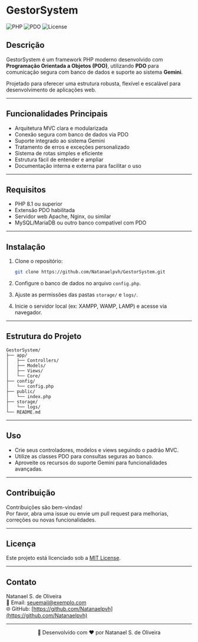 
# GestorSystem

![PHP](https://img.shields.io/badge/PHP-8.1-blue)
![PDO](https://img.shields.io/badge/PDO-Enabled-green)
![License](https://img.shields.io/badge/License-MIT-lightgrey)

## Descrição

GestorSystem é um framework PHP moderno desenvolvido com **Programação Orientada a Objetos (POO)**, utilizando **PDO** para comunicação segura com banco de dados e suporte ao sistema **Gemini**.

Projetado para oferecer uma estrutura robusta, flexível e escalável para desenvolvimento de aplicações web.

---

## Funcionalidades Principais

- Arquitetura MVC clara e modularizada
- Conexão segura com banco de dados via PDO
- Suporte integrado ao sistema Gemini
- Tratamento de erros e exceções personalizado
- Sistema de rotas simples e eficiente
- Estrutura fácil de entender e ampliar
- Documentação interna e externa para facilitar o uso

---

## Requisitos

- PHP 8.1 ou superior
- Extensão PDO habilitada
- Servidor web Apache, Nginx, ou similar
- MySQL/MariaDB ou outro banco compatível com PDO

---

## Instalação

1. Clone o repositório:

   ```bash
   git clone https://github.com/Natanaelpvh/GestorSystem.git
   ```

2. Configure o banco de dados no arquivo `config.php`.

3. Ajuste as permissões das pastas `storage/` e `logs/`.

4. Inicie o servidor local (ex: XAMPP, WAMP, LAMP) e acesse via navegador.

---

## Estrutura do Projeto

```
GestorSystem/
├── app/
│   ├── Controllers/
│   ├── Models/
│   ├── Views/
│   └── Core/
├── config/
│   └── config.php
├── public/
│   └── index.php
├── storage/
│   └── logs/
└── README.md
```

---

## Uso

- Crie seus controladores, modelos e views seguindo o padrão MVC.
- Utilize as classes PDO para consultas seguras ao banco.
- Aproveite os recursos do suporte Gemini para funcionalidades avançadas.

---

## Contribuição

Contribuições são bem-vindas!  
Por favor, abra uma issue ou envie um pull request para melhorias, correções ou novas funcionalidades.

---

## Licença

Este projeto está licenciado sob a [MIT License](LICENSE).

---

## Contato

Natanael S. de Oliveira  
📧 Email: seuemail@exemplo.com  
🌐 GitHub: [https://github.com/Natanaelpvh](https://github.com/Natanaelpvh)

---

<p align="center">
  🚀 Desenvolvido com ❤️ por Natanael S. de Oliveira
</p>
